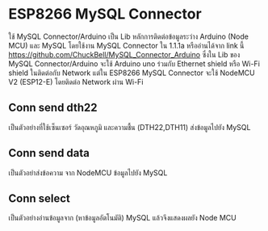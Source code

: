 # ESP8266 MySQL Connector

ใช้ MySQL Connector/Arduino เป็น Lib หลักการติดต่อข้อมูลระว่าง Arduino (Node MCU) และ MySQL โดยใช้งาน MySQL Connector ใน 1.1.1a หรืออ่านได้จาก link นี้ https://github.com/ChuckBell/MySQL_Connector_Arduino
ซึ่งใน Lib ของ MySQL Connector/Arduino จะใช้ Arduino uno ร่วมกับ Ethernet shield หรือ Wi-Fi shield ในติดต่อกับ Network แต่ใน ESP8266 MySQL Connector จะใช้ NodeMCU V2 (ESP12-E) โดยติดต่อ Network ผ่าน Wi-Fi
  
## Conn send dth22
  เป็นตัวอย่างที่ใช้เซ็นเซอร์ วัดอุณหภูมิ และความชื้น (DTH22,DTH11) ส่งข้อมูลไปยัง MySQL

## Conn send data
  เป็นตัวอย่าส่งข้อความ จาก NodeMCU ข้อมูลไปยัง MySQL

## Conn select
  เป็นตัวอย่างอ่านข้อมูลจาก (หาข้อมูลอัตโนมัติ) MySQL แล้วจึงแสดงผลยัง Node MCU
